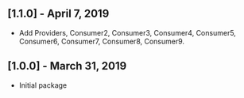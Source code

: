 ## [1.1.0] - April 7, 2019

- Add Providers, Consumer2, Consumer3, Consumer4, Consumer5, Consumer6, Consumer7, Consumer8, Consumer9.

## [1.0.0] - March 31, 2019

- Initial package